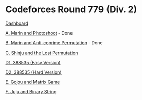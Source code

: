 # Codeforces Round 779 (Div. 2)

[Dashboard](https://codeforces.com/contest/1658)

[A. Marin and Photoshoot](https://codeforces.com/contest/1658/problem/A) - Done

[B. Marin and Anti-coprime Permutation](https://codeforces.com/contest/1658/problem/B) - Done

[C. Shinju and the Lost Permutation](https://codeforces.com/contest/1658/problem/C)

[D1. 388535 (Easy Version)](https://codeforces.com/contest/1658/problem/D1)

[D2. 388535 (Hard Version)](https://codeforces.com/contest/1658/problem/D2)

[E. Gojou and Matrix Game](https://codeforces.com/contest/1658/problem/E)

[F. Juju and Binary String](https://codeforces.com/contest/1658/problem/F)
